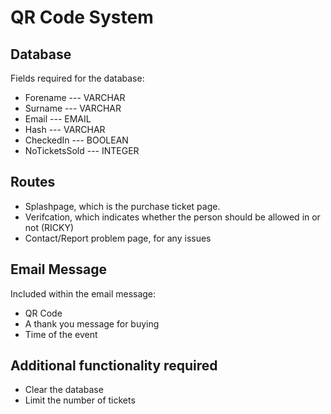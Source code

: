 # QR Code System

## Database

Fields required for the database:

- Forename --- VARCHAR
- Surname --- VARCHAR
- Email --- EMAIL
- Hash --- VARCHAR
- CheckedIn --- BOOLEAN
- NoTicketsSold --- INTEGER

## Routes


- Splashpage, which is the purchase ticket page.
- Verifcation, which indicates whether the person should be allowed in or not (RICKY)
- Contact/Report problem page, for any issues

## Email Message

Included within the email message:

- QR Code
- A thank you message for buying
- Time of the event

## Additional functionality required

- Clear the database
- Limit the number of tickets

